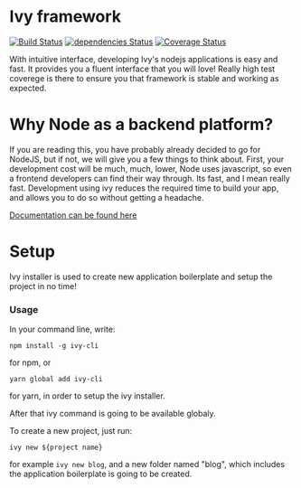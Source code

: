 # Ivy framework
[![Build Status](https://travis-ci.org/ivyjs/framework.svg?branch=master)](https://travis-ci.org/ivyjs/framework)
[![dependencies Status](https://david-dm.org/ivyjs/framework/status.svg)](https://david-dm.org/ivyjs/framework)
[![Coverage Status](https://coveralls.io/repos/github/ivyjs/framework/badge.svg?branch=master)](https://coveralls.io/github/ivyjs/framework?branch=master)

With intuitive interface, developing Ivy's nodejs applications is easy and fast. It provides you a fluent interface that you will love! Really high test coverege is there to ensure you that framework is stable and working as expected.

# Why Node as a backend platform?

If you are reading this, you have probably already decided to go for NodeJS, but if not, we will give you a few things to think about.
First, your development cost will be much, much, lower, Node uses javascript, so even a frontend developers can find their way through. Its fast, and I mean really fast. Development using ivy reduces the required time to build your app, and allows you to do so without getting a headache. 

[Documentation can be found here](http://ivyframework.com/)

# Setup

Ivy installer is used to create new application boilerplate and setup the project in no time!

### Usage

In your command line, write:
```
npm install -g ivy-cli 
```

for npm, or
```
yarn global add ivy-cli
```

for yarn, in order to setup the ivy installer.

After that ivy command is going to be available globaly.

To create a new project, just run:

```
ivy new ${project name}
```

for example ```ivy new blog```, and a new folder named "blog", which includes the application boilerplate is going to be created.
